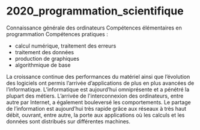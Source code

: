 # 2020_programmation_scientifique

Connaissance générale des ordinateurs
Compétences élémentaires en programmation
Compétences pratiques : 
- calcul numérique, traitement des erreurs 
- traitement des données 
- production de graphiques 
- algorithmique de base


La croissance continue des performances du matériel ainsi que 
l’évolution des logiciels ont permis l’arrivée d’applications de plus en 
plus avancées de l’informatique. L’informatique est aujourd’hui 
omniprésente et a pénétré la plupart des métiers.
L’arrivée de l'interconnexion des ordinateurs, entre autre par Internet, a 
également bouleversé les comportements. Le partage de l’information 
est aujourd’hui très rapide grâce aux réseaux à très haut débit, ouvrant, 
entre autre, la porte aux applications où les calculs et les données sont 
distribués sur différentes machines.
